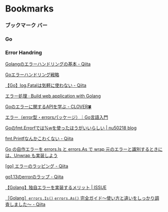 ﻿# **Bookmarks**
### **ブックマーク バー**
### **Go**
### **Error Handring**
[Golangのエラーハンドリングの基本 - Qiita](https://qiita.com/immrshc/items/13199f420ebaf0f0c37c)

[Goエラーハンドリング戦略](https://zenn.dev/nobonobo/articles/0b722c9c2b18d5)

[【Go】log.Fatalは気軽に使わない - Qiita](https://qiita.com/ryokky59/items/19fa212d1898dcb4bcfd)

[エラー処理 · Build web application with Golang](https://astaxie.gitbooks.io/build-web-application-with-golang/content/ja/11.1.html)

[Goのエラーに関するAPIを学ぶ - CLOVER🍀](https://kazuhira-r.hatenablog.com/entry/2021/01/20/004608)

[エラー（error型・errorsパッケージ）｜Go言語入門](https://www.twihike.dev/docs/golang-primer/errors)

[Goのfmt.Errorfでは%wを使ったほうがいいらしい | nu50218 blog](https://nu50218.dev/posts/fmt-errorf-format/)

[fmt.Printfなんかこわくない - Qiita](https://qiita.com/rock619/items/14eb2b32f189514b5c3c)

[Go の自作エラーを errors.Is と errors.As で wrap 元のエラーと識別するときには、Unwrap も実装しよう](https://zenn.dev/msksgm/articles/20220325-unwrap-errors-is-as)

[\[go\] エラーのラッピング - Qiita](https://qiita.com/egawata/items/fcf3f5918f9a5284dc2d)

[go1.13のerrorのラップ - Qiita](https://qiita.com/gal1996/items/eceacef3a8453cfdb3bf)

[【Golang】独自エラーを実装するメリット | ISSUE](https://i-ssue.com/topics/18a2eba0-3d55-4c13-8ccc-8fdcfa6a0724)

[［Golang］`errors.Is()` `errors.As()` 完全ガイド〜使い方と違いをしっかり調査しました〜 - Qiita](https://qiita.com/kskumgk63/items/8db7e2ab82b90856aa62)
